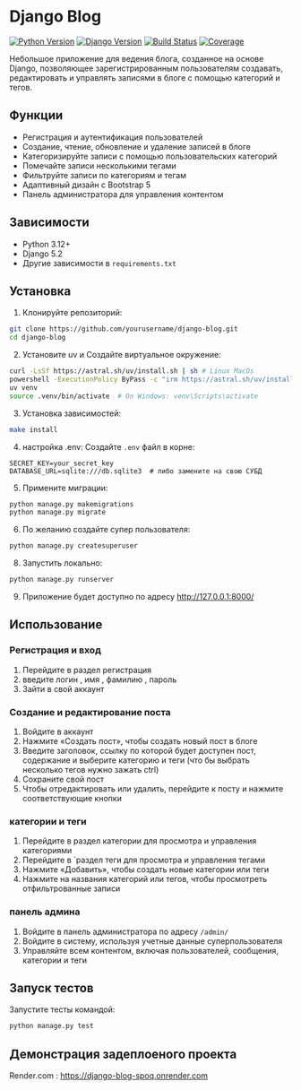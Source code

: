 # Django Blog

[![Python Version](https://img.shields.io/badge/python-3.12%2B-blue.svg)](https://www.python.org/downloads/)
[![Django Version](https://img.shields.io/badge/django-5.2-green.svg)](https://www.djangoproject.com/)
[![Build Status](https://img.shields.io/badge/build-passing-brightgreen.svg)]()
[![Coverage](https://img.shields.io/badge/coverage-85%25-yellow.svg)]()

Небольшое приложение для ведения блога, созданное на основе Django, позволяющее зарегистрированным пользователям создавать, редактировать и управлять записями в блоге с помощью категорий и тегов.

## Функции

- Регистрация и аутентификация пользователей
- Создание, чтение, обновление и удаление записей в блоге
- Категоризируйте записи с помощью пользовательских категорий
- Помечайте записи несколькими тегами
- Фильтруйте записи по категориям и тегам
- Адаптивный дизайн с Bootstrap 5
- Панель администратора для управления контентом

## Зависимости

- Python 3.12+
- Django 5.2
- Другие зависимости в `requirements.txt`

## Установка

1. Клонируйте репозиторий:
```bash
git clone https://github.com/yourusername/django-blog.git
cd django-blog
```

2. Установите uv и Создайте виртуальное окружение:
```bash
curl -LsSf https://astral.sh/uv/install.sh | sh # Linux MacOs
powershell -ExecutionPolicy ByPass -c "irm https://astral.sh/uv/install.ps1 | iex" # windows
uv venv
source .venv/bin/activate  # On Windows: venv\Scripts\activate
```

3. Установка зависимостей:
```bash
make install
```

4. настройка .env:
Создайте `.env` файл в корне:
```
SECRET_KEY=your_secret_key
DATABASE_URL=sqlite:///db.sqlite3  # либо замените на свою СУБД
```

5. Примените миграции:
```bash
python manage.py makemigrations
python manage.py migrate
```

6. По желанию создайте супер пользователя:
```bash
python manage.py createsuperuser
```

8. Запустить локально:
```bash
python manage.py runserver
```

9. Приложение будет доступно по адресу http://127.0.0.1:8000/

## Использование

### Регистрация и вход

1. Перейдите в раздел регистрация
2. введите логин , имя , фамилию , пароль
3. Зайти в свой аккаунт

### Создание и редактирование поста

1. Войдите в аккаунт
2. Нажмите «Создать пост», чтобы создать новый пост в блоге
3. Введите заголовок, ссылку по которой будет доступен пост, содержание и выберите категорию и теги (что бы выбрать несколько тегов нужно зажать ctrl)
4. Сохраните свой пост
5. Чтобы отредактировать или удалить, перейдите к посту и нажмите соответствующие кнопки

### категории и теги

1. Перейдите в раздел категории для просмотра и управления категориями
2. Перейдите в `раздел теги для просмотра и управления тегами
3. Нажмите «Добавить», чтобы создать новые категории или теги
4. Нажмите на названия категорий или тегов, чтобы просмотреть отфильтрованные записи

### панель админа

1. Войдите в панель администратора по адресу `/admin/`
2. Войдите в систему, используя учетные данные суперпользователя
3. Управляйте всем контентом, включая пользователей, сообщения, категории и теги

## Запуск тестов

Запустите тесты командой:

```bash
python manage.py test
```

## Демонстрация задеплоеного проекта

Render.com : https://django-blog-spoq.onrender.com
